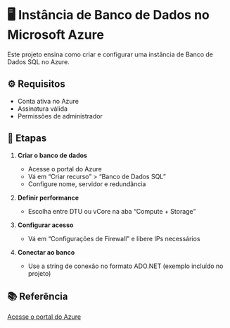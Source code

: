 # 🖥 Instância de Banco de Dados no Microsoft Azure

Este projeto ensina como criar e configurar uma instância de Banco de Dados SQL no Azure.

## ⚙ Requisitos
- Conta ativa no Azure
- Assinatura válida
- Permissões de administrador

## 📝 Etapas

1. **Criar o banco de dados**
   - Acesse o portal do Azure
   - Vá em “Criar recurso” > “Banco de Dados SQL”
   - Configure nome, servidor e redundância

2. **Definir performance**
   - Escolha entre DTU ou vCore na aba “Compute + Storage”

3. **Configurar acesso**
   - Vá em “Configurações de Firewall” e libere IPs necessários

4. **Conectar ao banco**
   - Use a string de conexão no formato ADO.NET (exemplo incluído no projeto)

## 📚 Referência
[Acesse o portal do Azure](https://learn.microsoft.com/pt-br/azure/azure-sql/managed-instance/instance-create-quickstart?view=azuresql&tabs=azure-portal)
